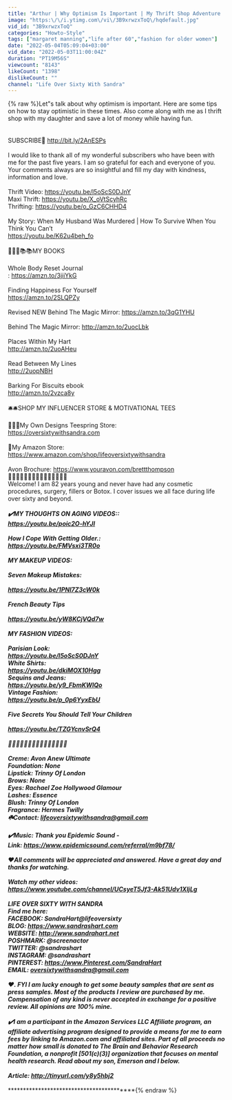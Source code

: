 ```yaml
---
title: "Arthur | Why Optimism Is Important | My Thrift Shop Adventure | Life Over 60"
image: "https:\/\/i.ytimg.com\/vi\/3B9xrwzxToQ\/hqdefault.jpg"
vid_id: "3B9xrwzxToQ"
categories: "Howto-Style"
tags: ["margaret manning","life after 60","fashion for older women"]
date: "2022-05-04T05:09:04+03:00"
vid_date: "2022-05-03T11:00:04Z"
duration: "PT19M56S"
viewcount: "8143"
likeCount: "1398"
dislikeCount: ""
channel: "Life Over Sixty With Sandra"
---
```

{% raw %}Let&quot;s talk about why optimism is important. Here are some tips on how to stay optimistic in these times. Also come along with me as I thrift shop with my daughter and save a lot of money while having fun.<br /><br /><br />SUBSCRIBE🔔 <a rel="nofollow" target="blank" href="http://bit.ly/2AnESPs">http://bit.ly/2AnESPs</a><br /><br />I would like to thank all of my wonderful subscribers who have been with me for the past five years. I am so grateful for each and everyone of you. Your comments always are so insightful and fill my day with kindness, information and love. <br /><br />Thrift Video: <a rel="nofollow" target="blank" href="https://youtu.be/l5oScS0DJnY">https://youtu.be/l5oScS0DJnY</a><br />Maxi Thrift: <a rel="nofollow" target="blank" href="https://youtu.be/X_oVtScyhRc">https://youtu.be/X_oVtScyhRc</a><br />Thrifting: <a rel="nofollow" target="blank" href="https://youtu.be/o_GzC6CHHD4">https://youtu.be/o_GzC6CHHD4</a><br /><br />My Story: When My Husband Was Murdered | How To Survive When You Think You Can’t<br /><a rel="nofollow" target="blank" href="https://youtu.be/K62u4beh_fo">https://youtu.be/K62u4beh_fo</a><br /><br />📕📕📕📚📚MY BOOKS<br /><br />Whole Body Reset Journal <br />: <a rel="nofollow" target="blank" href="https://amzn.to/3jiiYkG">https://amzn.to/3jiiYkG</a><br /><br />Finding Happiness For Yourself<br /><a rel="nofollow" target="blank" href="https://amzn.to/2SLQPZy">https://amzn.to/2SLQPZy</a><br /><br />Revised NEW Behind The Magic Mirror: <a rel="nofollow" target="blank" href="https://amzn.to/3qG1YHU">https://amzn.to/3qG1YHU</a><br /><br />Behind The Magic Mirror: <a rel="nofollow" target="blank" href="http://amzn.to/2uocLbk">http://amzn.to/2uocLbk</a><br /><br />Places Within My Hart<br /><a rel="nofollow" target="blank" href="http://amzn.to/2uoAHeu">http://amzn.to/2uoAHeu</a><br /><br />Read Between My Lines<br /><a rel="nofollow" target="blank" href="http://2uopNBH">http://2uopNBH</a><br /><br />Barking For Biscuits ebook<br /><a rel="nofollow" target="blank" href="http://amzn.to/2vzca8y">http://amzn.to/2vzca8y</a><br /><br />🛎🛎SHOP MY INFLUENCER STORE &amp; MOTIVATIONAL TEES<br /><br />🦋👚👚My Own Designs Teespring Store:<br /><a rel="nofollow" target="blank" href="https://oversixtywithsandra.com">https://oversixtywithsandra.com</a><br /><br />🦋My Amazon Store: <br /><a rel="nofollow" target="blank" href="https://www.amazon.com/shop/lifeoversixtywithsandra">https://www.amazon.com/shop/lifeoversixtywithsandra</a><br /><br />Avon Brochure: <a rel="nofollow" target="blank" href="https://www.youravon.com/brettthompson">https://www.youravon.com/brettthompson</a><br />🌸🌸🌸🌸🌸🌸🌸🌸🌸🌸🌸🌸🌸🌸🌸<br />Welcome! I am 82 years young and never have had any cosmetic procedures, surgery, fillers or Botox. I cover issues we all face during life over sixty and beyond. <br />********************************************<br />✔️MY THOUGHTS ON AGING VIDEOS::<br /><a rel="nofollow" target="blank" href="https://youtu.be/poic2O-hYJI">https://youtu.be/poic2O-hYJI</a><br /><br />How I Cope With Getting Older.: <br /><a rel="nofollow" target="blank" href="https://youtu.be/FMVsxi3TR0o">https://youtu.be/FMVsxi3TR0o</a><br /><br />MY MAKEUP VIDEOS:<br /><br />Seven Makeup Mistakes:<br /><br /><a rel="nofollow" target="blank" href="https://youtu.be/1PNI7Z3cW0k">https://youtu.be/1PNI7Z3cW0k</a><br /> <br />French Beauty Tips<br /><br /><a rel="nofollow" target="blank" href="https://youtu.be/yW8KCjVQd7w">https://youtu.be/yW8KCjVQd7w</a><br /><br />MY FASHION VIDEOS:<br /><br />Parisian Look:<br /><a rel="nofollow" target="blank" href="https://youtu.be/l5oScS0DJnY">https://youtu.be/l5oScS0DJnY</a><br />White Shirts:<br /><a rel="nofollow" target="blank" href="https://youtu.be/dkiMOX10Hgg">https://youtu.be/dkiMOX10Hgg</a><br />Sequins and Jeans:<br /><a rel="nofollow" target="blank" href="https://youtu.be/y9_FbmKWlQo">https://youtu.be/y9_FbmKWlQo</a><br />Vintage Fashion:<br /><a rel="nofollow" target="blank" href="https://youtu.be/p_0p6YyxEbU">https://youtu.be/p_0p6YyxEbU</a><br /><br />Five Secrets You Should Tell Your Children<br /><br /><a rel="nofollow" target="blank" href="https://youtu.be/TZGYcnvSrQ4">https://youtu.be/TZGYcnvSrQ4</a><br /><br />🌸🌸🌸🌸🌸🌸🌸🌸🌸🌸🌸🌸🌸🌸🌸<br /><br />Creme: Avon Anew Ultimate<br />Foundation: None<br />Lipstick: Trinny Of London<br />Brows:  None<br />Eyes: Rachael Zoe Hollywood Glamour<br />Lashes: Essence<br />Blush: Trinny Of London <br />Fragrance: Hermes Twilly<br />☘️Contact: lifeoversixtywithsandra@gmail.com<br /><br />✔️Music: Thank you Epidemic Sound -  <br />Link: <a rel="nofollow" target="blank" href="https://www.epidemicsound.com/referral/m9bf78/">https://www.epidemicsound.com/referral/m9bf78/</a><br /><br />❤️All comments will be appreciated and answered. Have a great day and thanks for watching.<br /><br />Watch my other videos:  <a rel="nofollow" target="blank" href="https://www.youtube.com/channel/UCsyeT5Jf3-Ak51Udv1XIjLg">https://www.youtube.com/channel/UCsyeT5Jf3-Ak51Udv1XIjLg</a><br />  <br />LIFE OVER SIXTY WITH SANDRA<br />Find me here:<br />FACEBOOK: SandraHart@lifeoversixty <br />BLOG: <a rel="nofollow" target="blank" href="https://www.sandrashart.com">https://www.sandrashart.com</a> <br />WEBSITE: <a rel="nofollow" target="blank" href="http://www.sandrahart.net">http://www.sandrahart.net</a><br />POSHMARK: @screenactor <br />TWITTER: @sandrashart<br />INSTAGRAM: @sandrashart <br />PINTEREST: <a rel="nofollow" target="blank" href="https://www.Pinterest.com/SandraHart">https://www.Pinterest.com/SandraHart</a><br />EMAIL: oversixtywithsandra@gmail.com<br />*****************************************<br />❤️. FYI I am lucky enough to get some beauty samples that are sent as press samples. Most of the products I review are purchased by me. Compensation of any kind is never accepted in exchange for a positive review. All opinions are 100% mine. <br /><br />✔️I am a participant in the Amazon Services LLC Affiliate program, an affiliate advertising program designed to provide a means for me to earn fees by linking to Amazon.com and affiliated sites.  Part of all proceeds no matter how small is donated to The Brain and Behavior Research Foundation, a nonprofit [501(c)(3)] organization that focuses on mental health research. Read about my son, Emerson  and I below. <br /><br />Article: <a rel="nofollow" target="blank" href="http://tinyurl.com/y8y5hbj2">http://tinyurl.com/y8y5hbj2</a><br /><br />********************************************{% endraw %}

